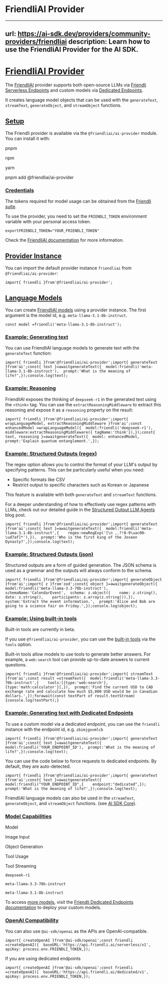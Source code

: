 # FriendliAI Provider


---
url: https://ai-sdk.dev/providers/community-providers/friendliai
description: Learn how to use the FriendliAI Provider for the AI SDK.
---


# [FriendliAI Provider](#friendliai-provider)


The [FriendliAI](https://friendli.ai/) provider supports both open-source LLMs via [Friendli Serverless Endpoints](https://friendli.ai/products/serverless-endpoints) and custom models via [Dedicated Endpoints](https://friendli.ai/products/dedicated-endpoints).

It creates language model objects that can be used with the `generateText`, `streamText`, `generateObject`, and `streamObject` functions.


## [Setup](#setup)


The Friendli provider is available via the `@friendliai/ai-provider` module. You can install it with:

pnpm

npm

yarn

pnpm add @friendliai/ai-provider


### [Credentials](#credentials)


The tokens required for model usage can be obtained from the [Friendli suite](https://suite.friendli.ai/).

To use the provider, you need to set the `FRIENDLI_TOKEN` environment variable with your personal access token.

```
exportFRIENDLI_TOKEN="YOUR_FRIENDLI_TOKEN"
```

Check the [FriendliAI documentation](https://friendli.ai/docs/guides/personal_access_tokens) for more information.


## [Provider Instance](#provider-instance)


You can import the default provider instance `friendliai` from `@friendliai/ai-provider`:

```
import{ friendli }from'@friendliai/ai-provider';
```


## [Language Models](#language-models)


You can create [FriendliAI models](https://friendli.ai/docs/guides/serverless_endpoints/text_generation#model-supports) using a provider instance. The first argument is the model id, e.g. `meta-llama-3.1-8b-instruct`.

```
const model =friendli('meta-llama-3.1-8b-instruct');
```


### [Example: Generating text](#example-generating-text)


You can use FriendliAI language models to generate text with the `generateText` function:

```
import{ friendli }from'@friendliai/ai-provider';import{ generateText }from'ai';const{ text }=awaitgenerateText({  model:friendli('meta-llama-3.1-8b-instruct'),  prompt:'What is the meaning of life?',});console.log(text);
```


### [Example: Reasoning](#example-reasoning)


FriendliAI exposes the thinking of `deepseek-r1` in the generated text using the `<think>` tag. You can use the `extractReasoningMiddleware` to extract this reasoning and expose it as a `reasoning` property on the result:

```
import{ friendli }from'@friendliai/ai-provider';import{ wrapLanguageModel, extractReasoningMiddleware }from'ai';const enhancedModel =wrapLanguageModel({  model:friendli('deepseek-r1'),  middleware:extractReasoningMiddleware({ tagName:'think'}),});const{ text, reasoning }=awaitgenerateText({  model: enhancedModel,  prompt:'Explain quantum entanglement.',});
```


### [Example: Structured Outputs (regex)](#example-structured-outputs-regex)


The regex option allows you to control the format of your LLM's output by specifying patterns. This can be particularly useful when you need:

-   Specific formats like CSV
-   Restrict output to specific characters such as Korean or Japanese

This feature is available with both `generateText` and `streamText` functions.

For a deeper understanding of how to effectively use regex patterns with LLMs, check out our detailed guide in the [Structured Output LLM Agents](https://friendli.ai/blog/structured-output-llm-agents) blog post.

```
import{ friendli }from'@friendliai/ai-provider';import{ generateText }from'ai';const{ text }=awaitgenerateText({  model:friendli('meta-llama-3.1-8b-instruct',{    regex:newRegExp('[\n ,.?!0-9\uac00-\ud7af]*'),}),  prompt:'Who is the first king of the Joseon Dynasty?',});console.log(text);
```


### [Example: Structured Outputs (json)](#example-structured-outputs-json)


Structured outputs are a form of guided generation. The JSON schema is used as a grammar and the outputs will always conform to the schema.

```
import{ friendli }from'@friendliai/ai-provider';import{ generateObject }from'ai';import{ z }from'zod';const{ object }=awaitgenerateObject({  model:friendli('meta-llama-3.3-70b-instruct'),  schemaName:'CalendarEvent',  schema: z.object({    name: z.string(),    date: z.string(),    participants: z.array(z.string()),}),  system:'Extract the event information.',  prompt:'Alice and Bob are going to a science fair on Friday.',});console.log(object);
```


### [Example: Using built-in tools](#example-using-built-in-tools)


Built-in tools are currently in beta.

If you use `@friendliai/ai-provider`, you can use the [built-in tools](https://friendli.ai/docs/guides/serverless_endpoints/tools/built_in_tools) via the `tools` option.

Built-in tools allow models to use tools to generate better answers. For example, a `web:search` tool can provide up-to-date answers to current questions.

```
import{ friendli }from'@friendliai/ai-provider';import{ streamText }from'ai';const result =streamText({  model:friendli('meta-llama-3.3-70b-instruct',{    tools:[{type:'web:search'},{type:'math:calculator'}],}),  prompt:'Find the current USD to CAD exchange rate and calculate how much $5,000 USD would be in Canadian dollars.',});forawait(const textPart of result.textStream){console.log(textPart);}
```


### [Example: Generating text with Dedicated Endpoints](#example-generating-text-with-dedicated-endpoints)


To use a custom model via a dedicated endpoint, you can use the `friendli` instance with the endpoint id, e.g. `zbimjgovmlcb`

```
import{ friendli }from'@friendliai/ai-provider';import{ generateText }from'ai';const{ text }=awaitgenerateText({  model:friendli('YOUR_ENDPOINT_ID'),  prompt:'What is the meaning of life?',});console.log(text);
```

You can use the code below to force requests to dedicated endpoints. By default, they are auto-detected.

```
import{ friendli }from'@friendliai/ai-provider';import{ generateText }from'ai';const{ text }=awaitgenerateText({  model:friendli("YOUR_ENDPOINT_ID",{    endpoint:"dedicated",});  prompt:'What is the meaning of life?',});console.log(text);
```

FriendliAI language models can also be used in the `streamText`, `generateObject`, and `streamObject` functions. (see [AI SDK Core](/docs/ai-sdk-core)).


### [Model Capabilities](#model-capabilities)


Model

Image Input

Object Generation

Tool Usage

Tool Streaming

`deepseek-r1`

`meta-llama-3.3-70b-instruct`

`meta-llama-3.1-8b-instruct`

To access [more models](https://friendli.ai/models), visit the [Friendli Dedicated Endpoints documentation](https://friendli.ai/docs/guides/dedicated_endpoints/quickstart) to deploy your custom models.


### [OpenAI Compatibility](#openai-compatibility)


You can also use `@ai-sdk/openai` as the APIs are OpenAI-compatible.

```
import{ createOpenAI }from'@ai-sdk/openai';const friendli =createOpenAI({  baseURL:'https://api.friendli.ai/serverless/v1',  apiKey: process.env.FRIENDLI_TOKEN,});
```

If you are using dedicated endpoints

```
import{ createOpenAI }from'@ai-sdk/openai';const friendli =createOpenAI({  baseURL:'https://api.friendli.ai/dedicated/v1',  apiKey: process.env.FRIENDLI_TOKEN,});
```
